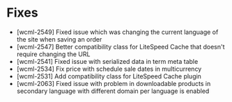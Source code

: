 # Fixes
* [wcml-2549] Fixed issue which was changing the current language of the site when saving an order
* [wcml-2547] Better compatibility class for LiteSpeed Cache that doesn't require changing the URL
* [wcml-2541] Fixed issue with serialized data in term meta table
* [wcml-2534] Fix price with schedule sale dates in multicurrency
* [wcml-2531] Add compatibility class for LiteSpeed Cache plugin
* [wcml-2063] Fixed issue with problem in downloadable products in secondary language with different domain per language is enabled